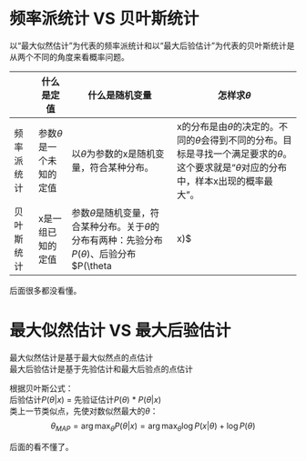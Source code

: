 # 频率派统计 VS 贝叶斯统计

以“最大似然估计”为代表的频率派统计和以“最大后验估计”为代表的贝叶斯统计是从两个不同的角度来看概率问题。  

||什么是定值|什么是随机变量|怎样求$\theta$|
|---|---|---|---|
|频率派统计|参数$\theta$是一个未知的定值|以$\theta$为参数的x是随机变量，符合某种分布。|x的分布是由$\theta$的决定的。不同的$\theta$会得到不同的分布。目标是寻找一个满足要求的$\theta$。这个要求就是“$\theta$对应的分布中，样本x出现的概率最大”。|
|贝叶斯统计|x是一组已知的定值|参数$\theta$是随机变量，符合某种分布。关于$\theta$的分布有两种：先验分布$P(\theta)$、后验分布$P(\theta|x)$|先验分布$P(\theta)$是人为假设出来的。根据先验分布和已知值x求出后验分布$P(\theta|x)$。后验分布中概率最大的$\theta$即所求的$\theta$|


后面很多都没看懂。  


# 最大似然估计 VS 最大后验估计 

最大似然估计是基于最大似然点的点估计  
最大后验估计是基于先验估计和最大后验点的点估计  

根据贝叶斯公式：  
后验估计$P(\theta|x)$ = 先验证估计$P(\theta)$ * $P(\theta|x)$  
类上一节类似点，先使对数似然最大的$\theta$：  
$$
\theta_{MAP} = \arg\max_\theta P(\theta|x) = \arg\max_\theta \log P(x|\theta) + \log P(\theta)
$$

后面的看不懂了。  